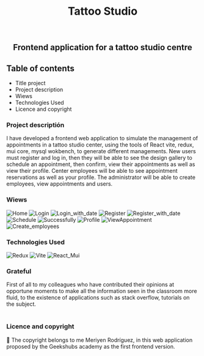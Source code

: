 <h1 align="center">Tattoo Studio</h1>​
​
<h2 align="center">Frontend application for a tattoo studio centre</h2>

## Table of contents
- Title project
- Project description
- Wiews
- Technologies Used
- Licence and copyright

### Project descriptión
I have developed a frontend web application to simulate the management of appointments in a tattoo studio center, using the tools of React vite, redux, mui core, mysql wokbench, to generate different managements. New users must register and log in, then they will be able to see the design gallery to schedule an appointment, then confirm, view their appointments as well as view their profile. Center employees will be able to see appointment reservations as well as your profile. The administrator will be able to create employees, view appointments and users.

### Wiews
![Home](./src/assets/imag/Home.JPG)
![Login](./src/assets/imag/login.JPG)
![Login_with_date](./src/assets/imag/loginWithdate.JPG)
![Register](./src/assets/imag/register.JPG)
![Register_with_date](./src/assets/imag/registerwithDate.JPG)
![Schedule](./src/assets/imag/Schedule_Appointment.JPG)
![Successfully](./src/assets/imag/Successfully_Created_Appointment.JPG)
![Profile](./src/assets/imag/Profile.JPG)
![ViewAppointment](./src/assets/imag/View_Appointment.JPG)
![Create_employees](./src/assets/imag/Super_Admin_Created_Employee.JPG)

### Technologies Used
![Redux](./src/assets/imag/redux.png)
![Vite](./src/assets/imag/vite.png)
![React_Mui](./src/assets/imag/react_muiMaterial.png)


### Grateful
First of all to my colleagues who have contributed their opinions at opportune moments to make all the information seen in the classroom more fluid, to the existence of applications such as stack overflow, tutorials on the subject.  
​
### Licence and copyright

📝 The copyright belongs to me Meriyen Rodríguez, in this web application proposed by the Geekshubs academy as the first frontend version.

